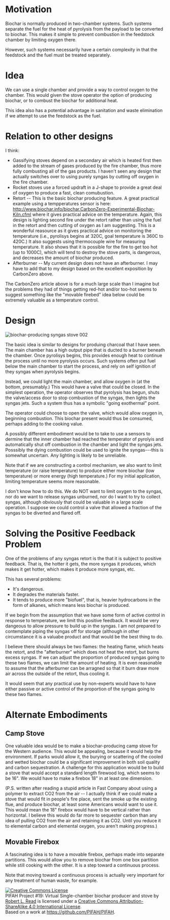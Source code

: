 # Motivation

Biochar is normally produced in two-chamber systems.  Such systems separate the fuel for the heat of pyrolysis from
the payload to be converted to biochar.  This makes it simple to prevent combustion in the feedstock chamber by limiting
oxygen there.

However, such systems necessarily have a certain complexity in that the feedstock and the fuel must be treated separately.

# Idea

We can use a single chamber and provide a way to control oxygen to the chamber. This would given the stove operator
the option of producing biochar, or to combust the biochar for additional heat.

This idea also has a potential advantage in sanitation and waste elimination if we attempt to use the feedstock as the fuel.

# Relation to other designs

I think:

* Gassifying stoves depend on a secondary air which is heated first then added to the stream of gases produced by the fire chamber, thus more fully combusting all of the gas products.  I haven't seen any design that actually switches over to using purely syngas by cutting off oxygen in the fire chamber.
* Rocket stoves use a forced updraft in a J-shape to provide a great deal of oxygen to produce a fast, clean comubustion.
* Retort -- This is the basic biochar producing feature.  A great practical example using a tempperatures sensor is here: http://www.biochar.info/biochar.CarbonZero-Experimental-Biochar-Kiln.cfml  where it gives practical advice on the temperature.  Again, this design is lighting second fire under the retort rather than using the fuel in the retort and then cutting of oxygen as I am suggesting.  This is a wonderful reasource as it gives practical advice on monitoring the temperature (i.e., pyrolisys begins at 320C, goal temperature is 360C to 420C.) It also suggests using thermocouple wire for measuring temperature. It also shows that it is possible for the fire to get too hot (up to 1000C), which will tend to destroy the stove parts, is dangerous, and decreases the amount of biochar produced.
* Afterburner -- My current design does not have an afterburner.  I may have to add that to my design based on the excellent exposition by CarbonZero above.

The CarbonZero article above is for a much large scale than I imagine but the problems they had of things getting red-hot and/or too-hot seems to suggest something like the "movable firebed" idea below could be extremely valuable as a temperature control.

# Design

![biochar-producing syngas stove 002](https://cloud.githubusercontent.com/assets/5296671/7164458/ee607f8e-e365-11e4-8bfa-ff690d4ae29e.jpg)


The basic idea is similar to designs for produing charcoal that I have seen.  The main chamber has a high output pipe
that is ducted to a burner beneath the chamber.  Once pyrolisys begins, this provides enough heat to continue the 
process until no more pyrolysis occurs. Such systems often put fuel below the main chamber to start the process, and 
rely on self ignition of they syngas when pyrolysis begins.

Instead, we could light the main chamber, and allow oxygen in (at the bottom, presumably.)  This would have a valve
that could be closed.  In the simplest operation, the operator observes that pyrolysis has begun, shuts the valve/access door to
stop combustion of the syngas, then lights the syngas jets.  Such a system thus has a symbolic "going exothermal" point.

The operator could choose to open the valve, which would allow oxygen in, beginning combustion.  This biochar
present would thus be consumed, perhaps adding to the cooking value.

A possibly different embodiment would be to take to use a sensors to dermine that the inner chamber had reached 
the temperator of pyrolyis and automatically shut off combustion in the chamber and light the syngas jets.
Posssibly the dying combustion could be used to ignite the syngas---this is somewhat uncertain.  Any lighting 
is likely to be unreliable.

Note that if we are constructing a control mechanism, we also want to limit temperature (or raise temperature) to produce either more biochar (low temperature) or more energy (high temperature.)  For my initial application, limiting temperature seems more reasonable.

I don't know how to do this.  We do NOT want to limit oxygen to the syngas, nor do we want to release syngas unburned, nor do I want to try to collect syngas, although obviously that could be valuable in a large scale operation.  I suppose we could control a valve that allowed a fraction of the syngas to be diverted and flared off.

# Solving the Positive Feedback Problem

One of the problems of any syngas retort is the that it is subject to positive feedback.  That is, the hotter it
gets, the more syngas it produces, which makes it get hotter, which makes it produce more syngas, etc.

This has several problems:
* It's dangerous.
* It degrades the materials faster.
* It tends to produce more "biofuel", that is, heavier hydrocarbons in the form of alkanes, which means less biochar is produced.

If we begin from the assumption that we have some form of active control in response to temperature, we limit this 
positive feedback. It would be very dangeous to allow pressure to build up in the syngas. I am not prepared to contemplate piping the syngas off for storage (although in other circumstance it is a valuabe product and that would
be the best thing to do.

I believe there should always be two flames: the heating flame, which heats the retort, and the "afterburner" which does not heat the retort, but burns excess syngas.  If we can adjust the proportion of produced syngas going to these two flames, we can limit the amount of heating.  It is even reasonable to assume that the afterburner can be arragned so that it burn draw more air across the outside of the retort, thus cooling it.

It would seem that any practical use by non-experts would have to have either passive or active control of the proportion of the syngas going to these two flames.

# Alternate Embodiments

## Camp Stove

One valuable idea would be to make a biochar-producing camp stove for the Western audience.  This would be appealing,
because it would help the environment.  If parks would allow it, the burying or scattering of the cooled and wetted
biochar could be a significant improvement in both soil quality and carbon sequestration.  A challenge for this
application would be to build a stove that would accept a standard length firewood log, which seems to be 16".  We would have to make a firebox 18" in at least one dimension.

(P.S. written after reading a stupid article in Fast Company about using a polymer to extract CO2 from the air -- I actually think if we could make a stove that would fit in people's fire place, sent the smoke up the existing flue, and produce biochar, at least some Americans would want to use it.  This would mean the 18" firebox would have to be vertical rather than horizontal. I believe this would do far more to sequester carbon than any idea of pulling CO2 from the air and retaining it as CO2.  Until you reduce it to elemental carbon and elemental oxygen, you aren't making progress.)

## Movable Firebox

A fascinating idea is to have a movable firebox, perhaps made into separate partitions.  This would allow you 
to remove biochar from one box partition while still cooking with the other.  It is a step toward a 
continuous process.

Note that moving toward a continuous process is actually very important for any treatment of human waste, for example.


<a rel="license" href="http://creativecommons.org/licenses/by-sa/4.0/"><img alt="Creative Commons License" style="border-width:0" src="https://i.creativecommons.org/l/by-sa/4.0/88x31.png" /></a><br /><span xmlns:dct="http://purl.org/dc/terms/" href="http://purl.org/dc/dcmitype/Text" property="dct:title" rel="dct:type">PIFAH Project #19: Virtual Single-chamber biochar producer and stove</span> by <a xmlns:cc="http://creativecommons.org/ns#" href="https://github.com/PIFAH/PIFAH" property="cc:attributionName" rel="cc:attributionURL">Robert L. Read</a> is licensed under a <a rel="license" href="http://creativecommons.org/licenses/by-sa/4.0/">Creative Commons Attribution-ShareAlike 4.0 International License</a>.<br />Based on a work at <a xmlns:dct="http://purl.org/dc/terms/" href="https://github.com/PIFAH/PIFAH" rel="dct:source">https://github.com/PIFAH/PIFAH</a>.
